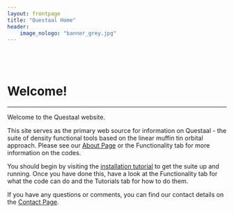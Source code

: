 ```yaml
---
layout: frontpage
title: "Questaal Home"
header:
    image_nologo: "banner_grey.jpg"
---
```


<hr style="height:10pt; visibility:hidden;" />
<hr style="height:10pt; visibility:hidden;" />

# **Welcome!**
_________________________________________________
Welcome to the Questaal website.   

This site serves as the primary web source for information on Questaal - the suite of density functional tools based on the linear muffin tin orbital approach. Please see our [About Page](/about/) or the Functionality tab for more information on the codes.  

You should begin by visiting the [installation tutorial](/install/) to get the suite up and running. Once you have done this, have a look at the Functionality tab for what the code can do and the Tutorials tab for how to do them.

If you have any questions or comments, you can find our contact details on the [Contact Page](/contact/).
